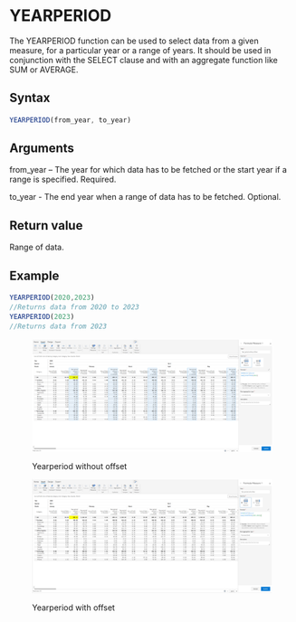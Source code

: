 # YEARPERIOD

The YEARPERIOD function can be used to select data from a given measure, for a particular year or a range of years. It should be used in conjunction with the SELECT clause and with an aggregate function like SUM or AVERAGE.&#x20;

## Syntax

```javascript
YEARPERIOD(from_year, to_year)
```

## Arguments

from\_year – The year for which data has to be fetched or the start year if a range is specified. Required.

to\_year - The end year when a range of data has to be fetched. Optional.

## Return value

Range of data.

## Example

```javascript
YEARPERIOD(2020,2023) 
//Returns data from 2020 to 2023
YEARPERIOD(2023)
//Returns data from 2023
```

<figure><img src="../../.gitbook/assets/image (5) (1) (1) (1) (1) (1).png" alt=""><figcaption><p>Yearperiod without offset</p></figcaption></figure>

<figure><img src="../../.gitbook/assets/image (6) (1) (1) (1) (1) (1).png" alt=""><figcaption><p>Yearperiod with offset</p></figcaption></figure>
